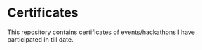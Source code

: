 # Certificates
This repository contains certificates of events/hackathons I have participated in till date.
